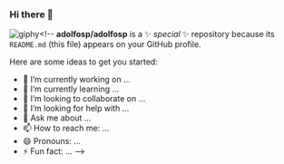 ### Hi there 👋
![giphy](https://user-images.githubusercontent.com/39220517/88114334-02bbaa00-cb8a-11ea-8089-35b3ce92b992.gif)<!--
**adolfosp/adolfosp** is a ✨ _special_ ✨ repository because its `README.md` (this file) appears on your GitHub profile.

Here are some ideas to get you started:

- 🔭 I’m currently working on ...
- 🌱 I’m currently learning ...
- 👯 I’m looking to collaborate on ...
- 🤔 I’m looking for help with ...
- 💬 Ask me about ...
- 📫 How to reach me: ...
- 😄 Pronouns: ...
- ⚡ Fun fact: ...
-->
